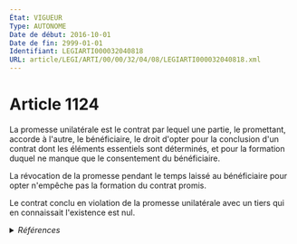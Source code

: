 ```yaml
---
État: VIGUEUR
Type: AUTONOME
Date de début: 2016-10-01
Date de fin: 2999-01-01
Identifiant: LEGIARTI000032040818
URL: article/LEGI/ARTI/00/00/32/04/08/LEGIARTI000032040818.xml
---
```


<h1>Article 1124</h1>

La promesse unilatérale est le contrat par lequel une partie, le promettant,
accorde à l'autre, le bénéficiaire, le droit d'opter pour la conclusion d'un
contrat dont les éléments essentiels sont déterminés, et pour la formation
duquel ne manque que le consentement du bénéficiaire.<br />

La révocation de la promesse pendant le temps laissé au bénéficiaire pour opter
n'empêche pas la formation du contrat promis.<br />

Le contrat conclu en violation de la promesse unilatérale avec un tiers qui en
connaissait l'existence est nul.


<details>
  <summary><em>Références</em></summary>

  <h2>Articles faisant référence à l'article</h2>
  
  <ul>
    <li>
      <a href="https://legal.tricoteuses.fr//redirection/LEGIARTI000032006591?vers=git&vers=legifrance">Ordonnance n° 2016-131 du 10 février 2016 portant réforme du droit des contrats, du régime général et de la preuve des obligations - article 2 ENTIEREMENT_MODIF</a> MODIFIE source
    </li>
  </ul>
  
  <h2>Références faites par l'article</h2>
  
  <ul>
    <li>
      CODIFICATION source Loi 1804-02-07
    </li>
    <li>
      2016-02-10 MODIFIE cible <a href="https://legal.tricoteuses.fr//redirection/LEGIARTI000032006591?vers=git&vers=legifrance">Ordonnance n° 2016-131 du 10 février 2016 portant réforme du droit des contrats, du régime général et de la preuve des obligations - article 2 ENTIEREMENT_MODIF</a>
    </li>
  </ul>
</details>
